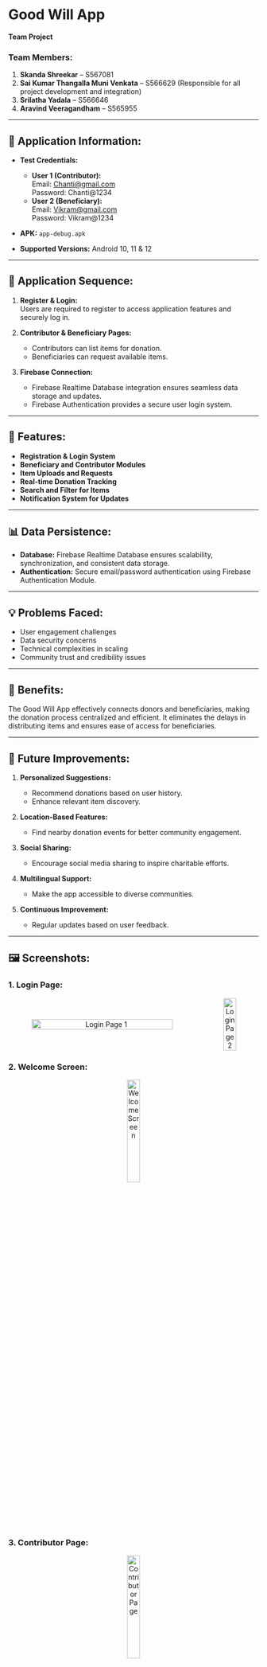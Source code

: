# Good Will App

**Team Project**

### Team Members:
1. **Skanda Shreekar** – S567081  
2. **Sai Kumar Thangalla Muni Venkata** – S566629  (Responsible for all project development and integration) 
3. **Srilatha Yadala** – S566646  
4. **Aravind Veeragandham** – S565955  

---

## 📱 Application Information:
- **Test Credentials:**  
  - **User 1 (Contributor):**  
    Email: Chanti@gmail.com  
    Password: Chanti@1234  
  - **User 2 (Beneficiary):**  
    Email: Vikram@gmail.com  
    Password: Vikram@1234  

- **APK:** `app-debug.apk`  
- **Supported Versions:** Android 10, 11 & 12  

---

## 🔄 Application Sequence:

1. **Register & Login:**  
   Users are required to register to access application features and securely log in.

2. **Contributor & Beneficiary Pages:**  
   - Contributors can list items for donation.  
   - Beneficiaries can request available items.

3. **Firebase Connection:**  
   - Firebase Realtime Database integration ensures seamless data storage and updates.  
   - Firebase Authentication provides a secure user login system.

---

## 🔧 Features:
- **Registration & Login System**
- **Beneficiary and Contributor Modules**
- **Item Uploads and Requests**
- **Real-time Donation Tracking**
- **Search and Filter for Items**
- **Notification System for Updates**

---

## 📊 Data Persistence:
- **Database:** Firebase Realtime Database ensures scalability, synchronization, and consistent data storage.  
- **Authentication:** Secure email/password authentication using Firebase Authentication Module.

---

## 💡 Problems Faced:
- User engagement challenges  
- Data security concerns  
- Technical complexities in scaling  
- Community trust and credibility issues  

---

## 🌟 Benefits:
The Good Will App effectively connects donors and beneficiaries, making the donation process centralized and efficient. It eliminates the delays in distributing items and ensures ease of access for beneficiaries.

---

## 🚀 Future Improvements:
1. **Personalized Suggestions:**  
   - Recommend donations based on user history.  
   - Enhance relevant item discovery.  

2. **Location-Based Features:**  
   - Find nearby donation events for better community engagement.  

3. **Social Sharing:**  
   - Encourage social media sharing to inspire charitable efforts.  

4. **Multilingual Support:**  
   - Make the app accessible to diverse communities.  

5. **Continuous Improvement:**  
   - Regular updates based on user feedback.

---

## 🖼 Screenshots:
### 1. Login Page:
<div align="center" style="display: flex; justify-content: center; align-items: center; gap: 10px;">
  <img src="https://github.com/user-attachments/assets/b004475c-486a-4441-892a-b9bb4c8d75fb" alt="Login Page 1" width="75%" />
  <img src="https://github.com/user-attachments/assets/cda8af0c-87d3-48ae-8e63-1f679e764d93" alt="Login Page 2" width="23%" />
</div>


### 2. Welcome Screen:
<div align="center">
  <img src="https://github.com/user-attachments/assets/6328ecc1-46af-4613-8676-0ef37df9cc5f" alt="Welcome Screen" width="23%"/>
</div>

### 3. Contributor Page:
<div align="center">
  <img src="https://github.com/user-attachments/assets/0fbfc64b-10d9-4b9d-a47e-c8fcb28c0b6b" alt="Contributor Page" width="23%"/>
</div>

### 4. Beneficiary Page:
<div align="center">
  <img src="https://github.com/user-attachments/assets/5ed79d10-87d7-4eef-90d2-0b6c506ca371" alt="Beneficiary Page 1" width="23%"/>
  <img src="https://github.com/user-attachments/assets/b8e74c66-018e-406d-8019-062e5d34bf5f" alt="Beneficiary Page 2" width="23%"/>
</div>

### 5. Firebase Integration:
<div align="center">
  <img src="https://github.com/user-attachments/assets/c7a3792c-f992-450f-94de-6301d4adb57f" alt="Firebase Integration 1" width="23%"/>
  <img src="https://github.com/user-attachments/assets/0a5e75f4-daf5-4642-9df3-26754ef8cbdf" alt="Firebase Integration 2" width="23%"/>
</div>

---

Thank you for exploring the **Good Will App**! Your contributions and feedback help us make a greater impact.
